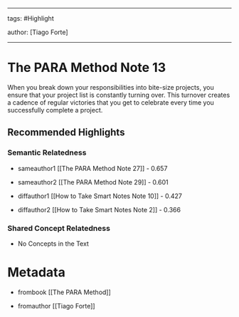 




---

tags: #Highlight

author: [Tiago Forte]

---
# The PARA Method Note 13




When you break down your responsibilities into bite-size projects, you ensure that your project list is constantly turning over. This turnover creates a cadence of regular victories that you get to celebrate every time you successfully complete a project.


## Recommended Highlights

### Semantic Relatedness


- sameauthor1 [[The PARA Method Note 27]] - 0.657

- sameauthor2 [[The PARA Method Note 29]] - 0.601

- diffauthor1 [[How to Take Smart Notes Note 10]] - 0.427

- diffauthor2 [[How to Take Smart Notes Note 2]] - 0.366
### Shared Concept Relatedness


- No Concepts in the Text
# Metadata


- frombook [[The PARA Method]]

- fromauthor [[Tiago Forte]]